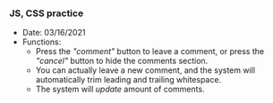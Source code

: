### JS, CSS practice

- Date: 03/16/2021
- Functions:
  - Press the *"comment"* button to leave a comment, or press the *"cancel"* button to hide the comments section. 
  - You can actually leave a new comment, and the system will automatically trim leading and trailing whitespace.
  - The system will *update* amount of comments.